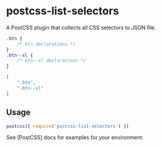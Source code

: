 # postcss-list-selectors

A PostCSS plugin that collects all CSS selectors to JSON file.


```css
.btn {
    /* btn declarations */
}
.btn--xl {
    /* btn--xl declarations */
}
```

```json
[
    ".btn",
    ".btn--xl"
]
```

## Usage

```js
postcss([ require('postcss-list-selectors') ])
```

See [PostCSS] docs for examples for your environment.
